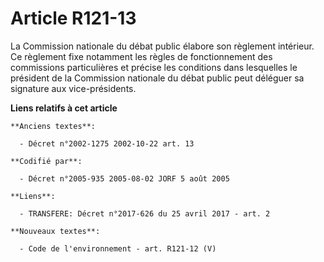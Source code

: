 # Article R121-13

La Commission nationale du débat public élabore son règlement intérieur. Ce règlement fixe notamment les règles de
fonctionnement des commissions particulières et précise les conditions dans lesquelles le président de la Commission
nationale du débat public peut déléguer sa signature aux vice-présidents.

**Liens relatifs à cet article**

	**Anciens textes**:

	  - Décret n°2002-1275 2002-10-22 art. 13

	**Codifié par**:

	  - Décret n°2005-935 2005-08-02 JORF 5 août 2005

	**Liens**:

	  - TRANSFERE: Décret n°2017-626 du 25 avril 2017 - art. 2

	**Nouveaux textes**:

	  - Code de l'environnement - art. R121-12 (V)
